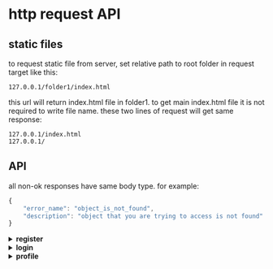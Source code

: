 # http request API
## static files
to request static file from server, set relative path to root folder in request target like this: 
```
127.0.0.1/folder1/index.html
```
this url will return index.html file in folder1.
to get main index.html file it is not required to write file name. these two lines of request will get same response:
```
127.0.0.1/index.html
127.0.0.1/
``` 

## API

all non-ok responses have same body type. for example:

```js
{
    "error_name": "object_is_not_found",
    "description": "object that you are trying to access is not found"
}
```

<details>
<summary><b>register</b></summary>

**request target**
*/api/register*

**request body example**
```js
    {
        "login": "very_login",
        "password": "abcde12345"
    }
```
**login and password criteria**
- login size more or equal to **3**
- password size more or equal to **6**. must contain at least 1 digit

**responses**
* `200 OK`\
    registration is ok, user added

    *response body:*
    ```js
    {}
    ```
    
* `400 bad_request`\
    body data is wrong or login and password are invalid

    **error_name meanings**
    - **wrong_login_or_password**: login or password are invalid (watch description with criteria)
    - **body_data_error**: body data is incorrect (watch example above)

* `409 conflict`\
    there is already a user with given login

    **error_name meanings**
    - **login_taken**: login already taken

</details>

<details>
<summary><b>login</b></summary>

**request target**
*/api/login*

**body example**
```js
    {
        "login": "very_login",
        "password": "abcde12345"
    }
```

**responses**
* `200 OK`\
    login is successful, token returned
    
    *response body"*
    ```js
    {
        "token": "aabbbccc123"
    }
    ```
    **login and password criteria**
    - login size more or equal to **3**
    - password size more or equal to **6**. must contain at least 1 digit

* `400 bad_request`\
    body data is wrong or login and password doesnt match to any registered user

    **error_name meanings**
    - **body_data_error**: body data is incorrect (watch example above)
    - **wrong_login_or_password**: login or password are invalid (watch description with criteria)
    - **no_such_user**: no user found with given login and password

</details>

<details>
<summary><b>profile</b></summary>

**requires authorization**

**request target**
*/api/profile*

**responses**
* `200 OK`\
    authorization is correct, send profile data in response
    
    *response body"*
    ```js
    {
        "login": "loginlogin",
        "password": "pass123123"
    }
    ```

* `401 unauthorized`\
    no authorization header, invalid token or person with this token is removed

    **error_name meanings**
    - **unathorized**: request must be authorized with Authorization header
    - **invalid_token**: request authorization is invalid (token in Authorization header has wrong format)
    - **person_removed**: person with this token is unavailable (probably removed)

</details>